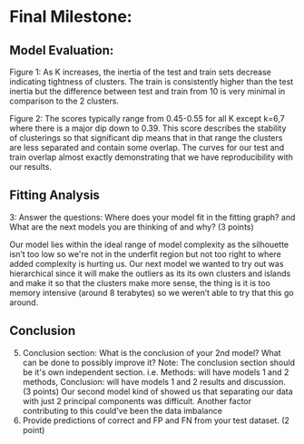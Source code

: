 # Final Milestone:
## Model Evaluation:
Figure 1: As K increases, the inertia of the test and train sets decrease indicating tightness of clusters. The train is consistently higher than the test inertia but the difference between test and train from 10 is very minimal in comparison to the 2 clusters.


Figure 2: The scores typically range from 0.45-0.55 for all K except k=6,7 where there is a major dip down to 0.39. This score describes the stability of clusterings so that significant dip means that in that range the clusters are less separated and contain some overlap. The curves for our test and train overlap almost exactly demonstrating that we have reproducibility with our results.

## Fitting Analysis
3: Answer the questions: Where does your model fit in the fitting graph? and What are the next models you are thinking of and why? (3 points)

Our model lies within the ideal range of model complexity as the silhouette isn’t too low so we're not in the underfit region but not too right to where added complexity is hurting us. Our next model we wanted to try out was hierarchical since it will make the outliers as its its own clusters and islands and make it so that the clusters make more sense, the thing is it is too memory intensive (around 8 terabytes) so we weren’t able to try that this go around.
## Conclusion
5. Conclusion section: What is the conclusion of your 2nd model? What can be done to possibly improve it? Note: The conclusion section should be it's own independent section. i.e. Methods: will have models 1 and 2 methods, Conclusion: will have models 1 and 2 results and discussion. (3 points)
	Our second model kind of showed us that separating our data with just 2 principal components was difficult. Another factor contributing to this could’ve been the data imbalance
6. Provide predictions of correct and FP and FN from your test dataset. (2 point)
